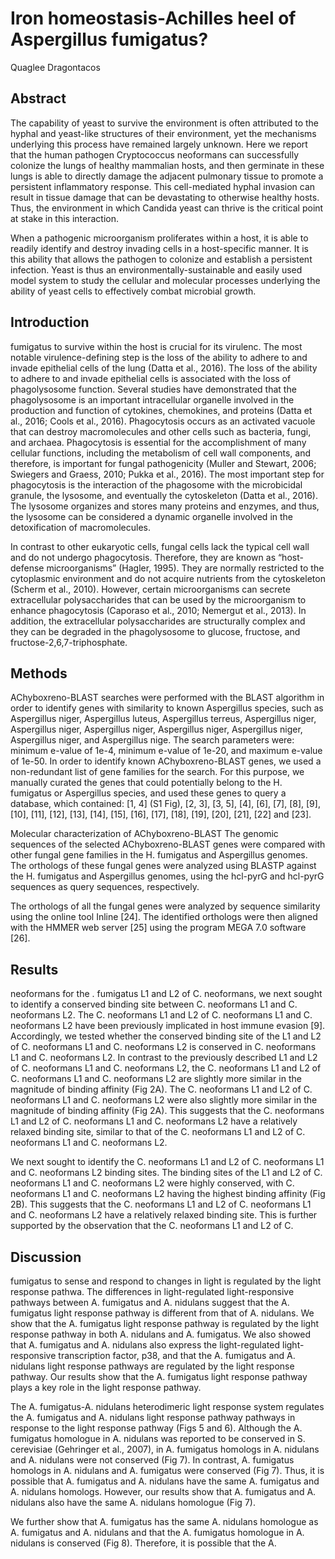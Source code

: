 # Iron homeostasis-Achilles heel of Aspergillus fumigatus?
Quaglee Dragontacos


## Abstract
The capability of yeast to survive the environment is often attributed to the hyphal and yeast-like structures of their environment, yet the mechanisms underlying this process have remained largely unknown. Here we report that the human pathogen Cryptococcus neoformans can successfully colonize the lungs of healthy mammalian hosts, and then germinate in these lungs is able to directly damage the adjacent pulmonary tissue to promote a persistent inflammatory response. This cell-mediated hyphal invasion can result in tissue damage that can be devastating to otherwise healthy hosts. Thus, the environment in which Candida yeast can thrive is the critical point at stake in this interaction.

When a pathogenic microorganism proliferates within a host, it is able to readily identify and destroy invading cells in a host-specific manner. It is this ability that allows the pathogen to colonize and establish a persistent infection. Yeast is thus an environmentally-sustainable and easily used model system to study the cellular and molecular processes underlying the ability of yeast cells to effectively combat microbial growth.


## Introduction
fumigatus to survive within the host is crucial for its virulenc. The most notable virulence-defining step is the loss of the ability to adhere to and invade epithelial cells of the lung (Datta et al., 2016). The loss of the ability to adhere to and invade epithelial cells is associated with the loss of phagolysosome function. Several studies have demonstrated that the phagolysosome is an important intracellular organelle involved in the production and function of cytokines, chemokines, and proteins (Datta et al., 2016; Cools et al., 2016). Phagocytosis occurs as an activated vacuole that can destroy macromolecules and other cells such as bacteria, fungi, and archaea. Phagocytosis is essential for the accomplishment of many cellular functions, including the metabolism of cell wall components, and therefore, is important for fungal pathogenicity (Muller and Stewart, 2006; Swiegers and Graess, 2010; Pukka et al., 2016). The most important step for phagocytosis is the interaction of the phagosome with the microbicidal granule, the lysosome, and eventually the cytoskeleton (Datta et al., 2016). The lysosome organizes and stores many proteins and enzymes, and thus, the lysosome can be considered a dynamic organelle involved in the detoxification of macromolecules.

In contrast to other eukaryotic cells, fungal cells lack the typical cell wall and do not undergo phagocytosis. Therefore, they are known as “host-defense microorganisms” (Hagler, 1995). They are normally restricted to the cytoplasmic environment and do not acquire nutrients from the cytoskeleton (Scherm et al., 2010). However, certain microorganisms can secrete extracellular polysaccharides that can be used by the microorganism to enhance phagocytosis (Caporaso et al., 2010; Nemergut et al., 2013). In addition, the extracellular polysaccharides are structurally complex and they can be degraded in the phagolysosome to glucose, fructose, and fructose-2,6,7-triphosphate.


## Methods
AChyboxreno-BLAST searches were performed with the BLAST algorithm in order to identify genes with similarity to known Aspergillus species, such as Aspergillus niger, Aspergillus luteus, Aspergillus terreus, Aspergillus niger, Aspergillus niger, Aspergillus niger, Aspergillus niger, Aspergillus niger, Aspergillus niger, and Aspergillus nige. The search parameters were: minimum e-value of 1e-4, minimum e-value of 1e-20, and maximum e-value of 1e-50. In order to identify known AChyboxreno-BLAST genes, we used a non-redundant list of gene families for the search. For this purpose, we manually curated the genes that could potentially belong to the H. fumigatus or Aspergillus species, and used these genes to query a database, which contained: [1, 4] (S1 Fig), [2, 3], [3, 5], [4], [6], [7], [8], [9], [10], [11], [12], [13], [14], [15], [16], [17], [18], [19], [20], [21], [22] and [23].

Molecular characterization of AChyboxreno-BLAST
The genomic sequences of the selected AChyboxreno-BLAST genes were compared with other fungal gene families in the H. fumigatus and Aspergillus genomes. The orthologs of these fungal genes were analyzed using BLASTP against the H. fumigatus and Aspergillus genomes, using the hcl-pyrG and hcl-pyrG sequences as query sequences, respectively.

The orthologs of all the fungal genes were analyzed by sequence similarity using the online tool Inline [24]. The identified orthologs were then aligned with the HMMER web server [25] using the program MEGA 7.0 software [26].


## Results
neoformans for the . fumigatus L1 and L2 of C. neoformans, we next sought to identify a conserved binding site between C. neoformans L1 and C. neoformans L2. The C. neoformans L1 and L2 of C. neoformans L1 and C. neoformans L2 have been previously implicated in host immune evasion [9]. Accordingly, we tested whether the conserved binding site of the L1 and L2 of C. neoformans L1 and C. neoformans L2 is conserved in C. neoformans L1 and C. neoformans L2. In contrast to the previously described L1 and L2 of C. neoformans L1 and C. neoformans L2, the C. neoformans L1 and L2 of C. neoformans L1 and C. neoformans L2 are slightly more similar in the magnitude of binding affinity (Fig 2A). The C. neoformans L1 and L2 of C. neoformans L1 and C. neoformans L2 were also slightly more similar in the magnitude of binding affinity (Fig 2A). This suggests that the C. neoformans L1 and L2 of C. neoformans L1 and C. neoformans L2 have a relatively relaxed binding site, similar to that of the C. neoformans L1 and L2 of C. neoformans L1 and C. neoformans L2.

We next sought to identify the C. neoformans L1 and L2 of C. neoformans L1 and C. neoformans L2 binding sites. The binding sites of the L1 and L2 of C. neoformans L1 and C. neoformans L2 were highly conserved, with C. neoformans L1 and C. neoformans L2 having the highest binding affinity (Fig 2B). This suggests that the C. neoformans L1 and L2 of C. neoformans L1 and C. neoformans L2 have a relatively relaxed binding site. This is further supported by the observation that the C. neoformans L1 and L2 of C.


## Discussion
fumigatus to sense and respond to changes in light is regulated by the light response pathwa. The differences in light-regulated light-responsive pathways between A. fumigatus and A. nidulans suggest that the A. fumigatus light response pathway is different from that of A. nidulans. We show that the A. fumigatus light response pathway is regulated by the light response pathway in both A. nidulans and A. fumigatus. We also showed that A. fumigatus and A. nidulans also express the light-regulated light-responsive transcription factor, p38, and that the A. fumigatus and A. nidulans light response pathways are regulated by the light response pathway. Our results show that the A. fumigatus light response pathway plays a key role in the light response pathway.

The A. fumigatus-A. nidulans heterodimeric light response system regulates the A. fumigatus and A. nidulans light response pathway pathways in response to the light response pathway (Figs 5 and 6). Although the A. fumigatus homologue in A. nidulans was reported to be conserved in S. cerevisiae (Gehringer et al., 2007), in A. fumigatus homologs in A. nidulans and A. nidulans were not conserved (Fig 7). In contrast, A. fumigatus homologs in A. nidulans and A. fumigatus were conserved (Fig 7). Thus, it is possible that A. fumigatus and A. nidulans have the same A. fumigatus and A. nidulans homologs. However, our results show that A. fumigatus and A. nidulans also have the same A. nidulans homologue (Fig 7).

We further show that A. fumigatus has the same A. nidulans homologue as A. fumigatus and A. nidulans and that the A. fumigatus homologue in A. nidulans is conserved (Fig 8). Therefore, it is possible that the A.
